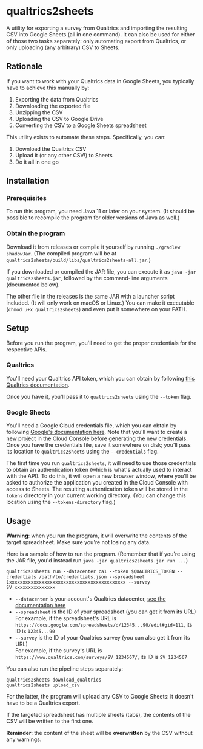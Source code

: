 qualtrics2sheets
================
A utility for exporting a survey from Qualtrics and importing the resulting CSV into Google Sheets
(all in one command).
It can also be used for either of those two tasks separately:
only automating export from Qualtrics,
or only uploading (any arbitrary) CSV to Sheets.

Rationale
---------
If you want to work with your Qualtrics data in Google Sheets, you typically have to achieve this manually by:

1. Exporting the data from Qualtrics
2. Downloading the exported file
3. Unzipping the CSV
4. Uploading the CSV to Google Drive
5. Converting the CSV to a Google Sheets spreadsheet

This utility exists to automate these steps.
Specifically, you can:

1. Download the Qualtrics CSV
2. Upload it (or any other CSV!) to Sheets
3. Do it all in one go


Installation
------------

### Prerequisites
To run this program, you need Java 11 or later on your system.
(It should be possible to recompile the program for older versions of Java as well.)

### Obtain the program
Download it from releases or compile it yourself by running `./gradlew shadowJar`.
(The compiled program will be at `qualtrics2sheets/build/libs/qualtrics2sheets-all.jar`.)

If you downloaded or compiled the JAR file, you can execute it as `java -jar qualtrics2sheets.jar`, followed by the command-line arguments (documented below).

The other file in the releases is the same JAR with a launcher script included.
(It will only work on macOS or Linux.)
You can make it executable (`chmod u+x qualtrics2sheets`) and even put it somewhere on your PATH.


Setup
-----
Before you run the program, you'll need to get the proper credentials for the respective APIs.

### Qualtrics
You'll need your Qualtrics API token, which you can obtain by following
[this Qualtrics documentation](https://api.qualtrics.com/guides/docs/Instructions/api-key-authentication.md).

Once you have it, you'll pass it to `qualtrics2sheets` using the `--token` flag.

### Google Sheets
You'll need a Google Cloud credentials file, which you can obtain by following
[Google's documentation here](https://developers.google.com/workspace/guides/create-credentials#desktop).
Note that you'll want to create a new project in the Cloud Console before generating the new credentials.
Once you have the credentials file, save it somewhere on disk; you'll pass its location to `qualtrics2sheets` using the `--credentials` flag.

The first time you run `qualtrics2sheets`, it will need to use those credentials to obtain an authentication token (which is what's actually used to interact with the API).
To do this, it will open a new browser window, where you'll be asked to authorize the application you created in the Cloud Console with access to Sheets.
The resulting authentication token will be stored in the `tokens` directory in your current working directory. (You can change this location using the `--tokens-directory` flag.)


Usage
-----
**Warning**:
when you run the program, it will overwrite the contents of the target spreadsheet.
Make sure you're not losing any data.

Here is a sample of how to run the program.
(Remember that if you're using the JAR file, you'd instead run `java -jar qualtrics2sheets.jar run ...`)

    qualtrics2sheets run --datacenter ca1 --token $QUALTRICS_TOKEN --credentials /path/to/credentials.json --spreadsheet 1xxxxxxxxxxxxxxxxxxxxxxxxxxxxxxxxxxxxxxxxxxx --survey SV_xxxxxxxxxxxxxxx

- `--datacenter` is your account's Qualtrics datacenter, [see the documentation here](https://api.qualtrics.com/guides/docs/Instructions/base-url-and-datacenter-ids.md)
- `--spreadsheet` is the ID of your spreadsheet (you can get it from its URL)  
  For example, if the spreadsheet's URL is `https://docs.google.com/spreadsheets/d/12345...90/edit#gid=111`, its ID is `12345...90`
- `--survey` is the ID of your Qualtrics survey (you can also get it from its URL)  
  For example, if the survey's URL is `https://www.qualtrics.com/surveys/SV_1234567/`, its ID is `SV_1234567`


You can also run the pipeline steps separately:

    qualtrics2sheets download_qualtrics
    qualtrics2sheets upload_csv

For the latter, the program will upload any CSV to Google Sheets:
it doesn't have to be a Qualtrics export.

If the targeted spreadsheet has multiple sheets (tabs), the contents of the CSV will be written to the first one.

**Reminder**: the content of the sheet will be **overwritten** by the CSV without any warnings.
